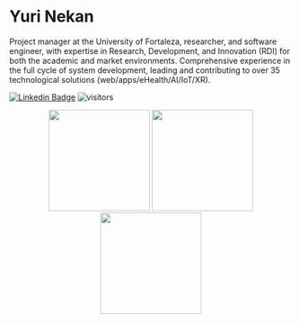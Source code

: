 # Yuri Nekan

Project manager at the University of Fortaleza, researcher, and software engineer, with expertise in Research, Development, and Innovation (RDI) for both the academic and market environments.
Comprehensive experience in the full cycle of system development, leading and contributing to over 35 technological solutions (web/apps/eHealth/AI/IoT/XR).

[![Linkedin Badge](https://img.shields.io/badge/-Yuri%20Nekan-f45e5d?style=flat-square&logo=Linkedin&logoColor=white&link=https://www.linkedin.com/in/yurinekan/)](https://www.linkedin.com/in/yurinekan/)
![visitors](https://visitor-badge.laobi.icu/badge?page_id=yurinekan)
<div align="center">
  <img height="180em" src="https://github-readme-stats.vercel.app/api/top-langs/?username=yurinekan&layout=compact&langs_count=7&theme=dracula"/>
  <img height="180em" src="https://github.com/yurinekan/yurinekan/assets/49167845/cb20f77c-5bf2-4a56-8d99-8e4025881840"/>
  <img height="180em" src="https://github.com/yurinekan/yurinekan/assets/49167845/d72cc56a-de64-45fd-b9a8-85172ba0606d"/>
</div>
